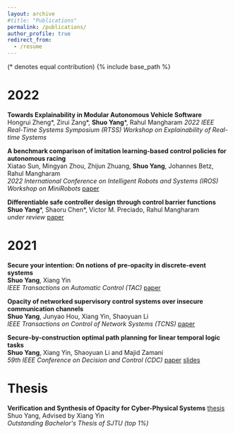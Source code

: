 ```yaml
---
layout: archive
#title: "Publications"
permalink: /publications/
author_profile: true
redirect_from:
  - /resume
---
```

(\* denotes equal contribution)
{% include base_path %}

2022
======
**Towards Explainability in Modular Autonomous Vehicle Software**  
Hongrui Zheng\*, Zirui Zang\*, **Shuo Yang**\*, Rahul Mangharam
*2022 IEEE Real-Time Systems Symposium (RTSS) Workshop on Explainability of Real-time Systems*

**A benchmark comparison of imitation learning-based control policies for autonomous racing**  
Xiatao Sun, Mingyan Zhou, Zhijun Zhuang, **Shuo Yang**, Johannes Betz, Rahul Mangharam  
*2022 International Conference on Intelligent Robots and Systems (IROS) Workshop on MiniRobots* [paper](https://arxiv.org/pdf/2209.15073.pdf)

**Differentiable safe controller design through control barrier functions**  
**Shuo Yang**\*, Shaoru Chen\*, Victor M. Preciado, Rahul Mangharam  
*under review* [paper](https://arxiv.org/pdf/2209.10034.pdf)

2021
======

**Secure your intention: On notions of pre-opacity in discrete-event systems**  
**Shuo Yang**, Xiang Yin  
*IEEE Transactions on Automatic Control (TAC)* [paper](https://shuoyang2000.github.io/files/TAC_Yang.pdf)

**Opacity of networked supervisory control systems over insecure communication channels**  
**Shuo Yang**, Junyao Hou, Xiang Yin, Shaoyuan Li  
*IEEE Transactions on Control of Network Systems (TCNS)* [paper](https://shuoyang2000.github.io/files/TCNS-Yang.pdf)

**Secure-by-construction optimal path planning for linear temporal logic tasks**  
**Shuo Yang**, Xiang Yin, Shaoyuan Li and Majid Zamani  
*59th IEEE Conference on Decision and Control (CDC)* [paper](https://shuoyang2000.github.io/files/CDC-Yang.pdf) [slides](https://shuoyang2000.github.io/files/CDC20_slides.pdf)



Thesis
======

**Verification and Synthesis of Opacity for Cyber-Physical Systems** [thesis](https://shuoyang2000.github.io/files/thesis.pdf)  
Shuo Yang, Advised by Xiang Yin  
*Outstanding Bachelor's Thesis of SJTU (top 1%)*

